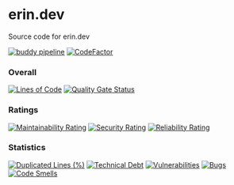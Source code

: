 # erin.dev
Source code for erin.dev

[![buddy pipeline](https://app.buddy.works/erinmorelli/erin-dev/pipelines/pipeline/470940/badge.svg?token=9f7557e2ab6a348bc89768419d2f5f8da7bc8126a48c07be7b0af5259eb42ee3 "buddy pipeline")](https://app.buddy.works/erinmorelli/erin-dev/pipelines/pipeline/470940) [![CodeFactor](https://www.codefactor.io/repository/github/erinmorelli/erin.dev/badge)](https://www.codefactor.io/repository/github/erinmorelli/erin.dev)

### Overall

[![Lines of Code](https://sonarcloud.io/api/project_badges/measure?project=ErinMorelli_erin.dev&metric=ncloc)](https://sonarcloud.io/summary/new_code?id=ErinMorelli_erin.dev) [![Quality Gate Status](https://sonarcloud.io/api/project_badges/measure?project=ErinMorelli_erin.dev&metric=alert_status)](https://sonarcloud.io/summary/new_code?id=ErinMorelli_erin.dev) 

### Ratings

[![Maintainability Rating](https://sonarcloud.io/api/project_badges/measure?project=ErinMorelli_erin.dev&metric=sqale_rating)](https://sonarcloud.io/summary/new_code?id=ErinMorelli_erin.dev) [![Security Rating](https://sonarcloud.io/api/project_badges/measure?project=ErinMorelli_erin.dev&metric=security_rating)](https://sonarcloud.io/summary/new_code?id=ErinMorelli_erin.dev) [![Reliability Rating](https://sonarcloud.io/api/project_badges/measure?project=ErinMorelli_erin.dev&metric=reliability_rating)](https://sonarcloud.io/summary/new_code?id=ErinMorelli_erin.dev) 

### Statistics

[![Duplicated Lines (%)](https://sonarcloud.io/api/project_badges/measure?project=ErinMorelli_erin.dev&metric=duplicated_lines_density)](https://sonarcloud.io/summary/new_code?id=ErinMorelli_erin.dev) [![Technical Debt](https://sonarcloud.io/api/project_badges/measure?project=ErinMorelli_erin.dev&metric=sqale_index)](https://sonarcloud.io/summary/new_code?id=ErinMorelli_erin.dev) [![Vulnerabilities](https://sonarcloud.io/api/project_badges/measure?project=ErinMorelli_erin.dev&metric=vulnerabilities)](https://sonarcloud.io/summary/new_code?id=ErinMorelli_erin.dev) [![Bugs](https://sonarcloud.io/api/project_badges/measure?project=ErinMorelli_erin.dev&metric=bugs)](https://sonarcloud.io/summary/new_code?id=ErinMorelli_erin.dev) [![Code Smells](https://sonarcloud.io/api/project_badges/measure?project=ErinMorelli_erin.dev&metric=code_smells)](https://sonarcloud.io/summary/new_code?id=ErinMorelli_erin.dev)
